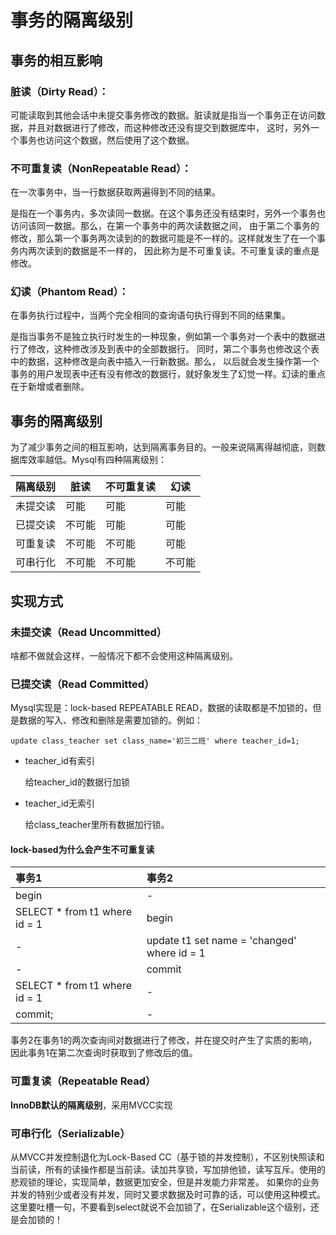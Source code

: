 # 事务的隔离级别
## 事务的相互影响
### 脏读（Dirty Read）：
可能读取到其他会话中未提交事务修改的数据。脏读就是指当一个事务正在访问数据，并且对数据进行了修改，而这种修改还没有提交到数据库中，
这时，另外一个事务也访问这个数据，然后使用了这个数据。
### 不可重复读（NonRepeatable Read）：
在一次事务中，当一行数据获取两遍得到不同的结果。

是指在一个事务内，多次读同一数据。在这个事务还没有结束时，另外一个事务也访问该同一数据。那么，在第一个事务中的两次读数据之间，
由于第二个事务的修改，那么第一个事务两次读到的的数据可能是不一样的。这样就发生了在一个事务内两次读到的数据是不一样的，
因此称为是不可重复读。不可重复读的重点是修改。
### 幻读（Phantom Read）：
在事务执行过程中，当两个完全相同的查询语句执行得到不同的结果集。

是指当事务不是独立执行时发生的一种现象，例如第一个事务对一个表中的数据进行了修改，这种修改涉及到表中的全部数据行。 
同时，第二个事务也修改这个表中的数据，这种修改是向表中插入一行新数据。那么，
以后就会发生操作第一个事务的用户发现表中还有没有修改的数据行，就好象发生了幻觉一样。幻读的重点在于新增或者删除。

## 事务的隔离级别
为了减少事务之间的相互影响，达到隔离事务目的。一般来说隔离得越彻底，则数据库效率越低。Mysql有四种隔离级别：

| 隔离级别 | 脏读 | 不可重复读 | 幻读 |
| ---- | ---- | ---- | ---- |
| 未提交读 | 可能 | 可能 | 可能 |
| 已提交读 | 不可能 | 可能 | 可能 |
| 可重复读 | 不可能 | 不可能 | 可能 |
| 可串行化 | 不可能 | 不可能 | 不可能 |

## 实现方式
### 未提交读（Read Uncommitted）
啥都不做就会这样，一般情况下都不会使用这种隔离级别。

### 已提交读（Read Committed）
Mysql实现是：lock-based REPEATABLE READ，数据的读取都是不加锁的，但是数据的写入、修改和删除是需要加锁的。例如：
```
update class_teacher set class_name='初三二班' where teacher_id=1;
```

- teacher_id有索引

    给teacher_id的数据行加锁
- teacher_id无索引

    给class_teacher里所有数据加行锁。
#### lock-based为什么会产生不可重复读
| 事务1 | 事务2 |
| :---- | :---- |
| begin | - |
| SELECT * from t1 where id = 1 | begin |
| - | update t1 set name = 'changed' where id = 1 |
| - | commit |
| SELECT * from t1 where id = 1 | - |
| commit; | - |

事务2在事务1的两次查询间对数据进行了修改，并在提交时产生了实质的影响，因此事务1在第二次查询时获取到了修改后的值。

### 可重复读（Repeatable Read）
**InnoDB默认的隔离级别**，采用MVCC实现

### 可串行化（Serializable）
从MVCC并发控制退化为Lock-Based CC（基于锁的并发控制），不区别快照读和当前读，所有的读操作都是当前读。读加共享锁，写加排他锁，读写互斥。使用的悲观锁的理论，实现简单，数据更加安全，但是并发能力非常差。
如果你的业务并发的特别少或者没有并发，同时又要求数据及时可靠的话，可以使用这种模式。
这里要吐槽一句，不要看到select就说不会加锁了，在Serializable这个级别，还是会加锁的！